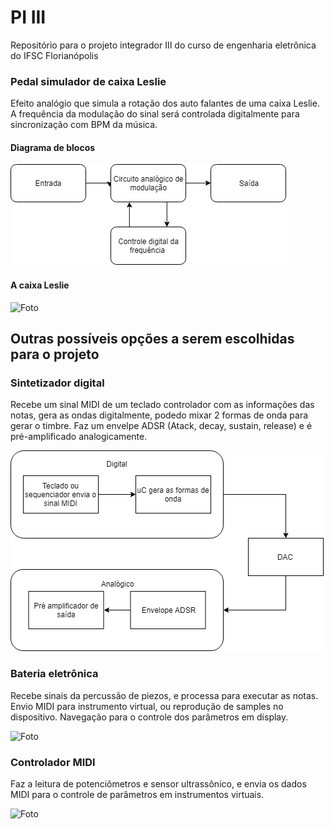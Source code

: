 # PI III
Repositório para o projeto integrador III do curso de engenharia eletrônica do IFSC Florianópolis

### Pedal simulador de caixa Leslie

Efeito analógio que simula a rotação dos auto falantes de uma caixa Leslie. A frequência da modulação do sinal será
controlada digitalmente para sincronização com BPM da música. 

#### Diagrama de blocos

![Foto](https://github.com/diogo0001/PI_III/blob/master/images/Modulator%20Diagram.png)

#### A caixa Leslie

![Foto](https://2.bp.blogspot.com/-mL9AckHYdmQ/WniN47mAiwI/AAAAAAAAFA8/voqrqtyQam8Xzzmubx87KRZPkb8YrZk7wCLcBGAs/s1600/rotary_fig1-1.png)


## Outras possíveis opções a serem escolhidas para o projeto


### Sintetizador digital

Recebe um sinal MIDI de um teclado controlador com as informações das notas, gera as ondas digitalmente, podedo mixar 2 formas de onda
para gerar o timbre. Faz um envelpe ADSR (Atack, decay, sustain, release) e é pré-amplificado analogicamente.

![Foto](https://github.com/diogo0001/PI_III/blob/master/images/Diagram.png)


### Bateria eletrônica

Recebe sinais da percussão de piezos, e processa para executar as notas. 
Envio MIDI para instrumento virtual, ou reprodução de samples no dispositivo.
Navegação para o controle dos parâmetros em display.

![Foto](https://images-americanas.b2w.io/produtos/01/00/oferta/39993/7/39993780_1GG.jpg)

### Controlador MIDI

Faz a leitura de potenciômetros e sensor ultrassônico, e envia os dados MIDI 
para o controle de parâmetros em instrumentos virtuais.

![Foto](https://encrypted-tbn0.gstatic.com/images?q=tbn:ANd9GcRtxWY-4AN7EA7D_yhewy9r2RSekmYi3GKt43nv4YDEb3Ut3cKL_A)
